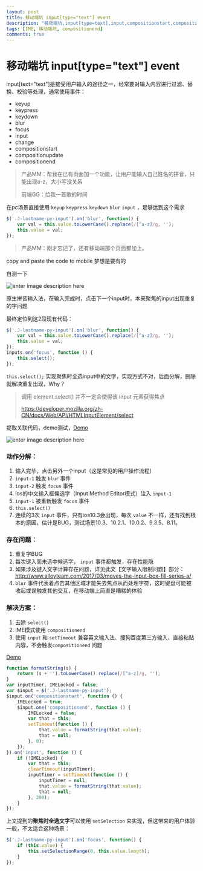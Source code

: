```yaml
---
layout: post
title: 移动端坑 input[type="text"] event
description: "移动端坑,input[type=text],input,compositionstart,compositionend"
tags: [IME, 移动端坑, compositionend]
comments: true
---
```


# 移动端坑 input[type="text"] event

input[text="text"]是接受用户输入的途径之一，经常要对输入内容进行过滤、替换、校验等处理，通常使用事件：

 - keyup
 - keypress
 - keydown
 - blur
 - focus
 - input
 - change
 - compositionstart
 - compositionupdate
 - compositionend

> 产品MM：帮我在已有页面加一个功能，让用户能输入自己姓名的拼音，只能出现a-z，大小写没关系
> 
> 前端GG：给我一首歌的时间

在pc场景直接使用 `keyup` `keypress` `keydown` `blur` `input` ，足够达到这个需求

```js
$('.J-lastname-py-input').on('blur', function() {
    var val = this.value.toLowerCase().replace(/[^a-z]/g, '');
    this.value = val;
});
```

> 产品MM：刚才忘记了，还有移动端那个页面都加上。

copy and paste the code to mobile
梦想是要有的

自测一下

![enter image description here](https://lh3.googleusercontent.com/-eiTRTPMmOX8/WN4lGJRV6UI/AAAAAAAAAMs/eU2Gq3TL9Cw-yTkLXuOvilBRjFd3gxBRQCE0/s0/input-event-1.gif "input-event-1.gif")


原生拼音输入法，在输入完成时，点击下一个input时，本来聚焦的input出现重复的字问题


最终定位到这2段现有代码：

```js
$('.J-lastname-py-input').on('blur', function() {
    var val = this.value.toLowerCase().replace(/[^a-z]/g, '');
    this.value = val;
});
inputs.on('focus', function () {
    this.select();
});
```


`this.select();` 实现聚焦时全选input中的文字，实现方式不对，后面分解，删除就解决重复出现，Why？


> 调用 element.select() 并不一定会使得该 input 元素获得焦点
> 
> https://developer.mozilla.org/zh-CN/docs/Web/API/HTMLInputElement/select

提取关联代码，demo测试，[Demo](//jsfiddle.net/kidney/vo3w2fxq/embedded/)

![enter image description here](https://lh3.googleusercontent.com/-r51KQ0MdesE/WN4j10_BcUI/AAAAAAAAAMU/zNe_xZ7VC8cS9MrmFpSM0YybOqMHVBXhgCE0/s0/input-event-2.gif "input-event-2.gif")


### 动作分解：
 1. 输入完毕，点击另外一个input（这是常见的用户操作流程）
 2. `input-1` 触发 `blur` 事件
 3. `input-2` 触发 `focus` 事件
 4. ios的中文输入框候选字（Input Method Editor模式）注入 `input-1` 
 5. `input-1` 被重新触发 `focus` 事件
 6. `this.select()` 
 7. 连续的3次 `input` 事件，只有ios10.3会出现，每次 `value` 不一样，还有找到根本的原因，估计是BUG，测试场景10.3、10.2.1、10.0.2、9.3.5、8.11。


### 存在问题：

 1. 重复字BUG
 2. 每次键入而未选中候选字， `input` 事件都触发，存在性能隐
 3. 如果涉及键入文字计算存在问题，详见此文【文字输入限制问题】部分：http://www.alloyteam.com/2017/03/moves-the-input-box-fill-series-a/
 4. `blur` 事件代表着点击其他区域才能失去焦点从而处理字符，这时键盘可能被收起或误触发其他交互，在移动端上简直是糟糕的体验

### 解决方案：

 1. 去除 `select()` 
 2. IME模式使用  `compositionend`
 3. 使用 `input` 和 `setTimeout` 兼容英文输入法、搜狗百度第三方输入、直接粘贴内容，不会触发`compositionend` 问题


[Demo](//jsfiddle.net/kidney/ydagum03/embedded/)


```js
function formatString(s) {
    return (s + '').toLowerCase().replace(/[^a-z]/g, '');
}
var inputTimer, IMELocked = false;
var $input = $('.J-lastname-py-input');
$input.on('compositionstart', function () {
    IMELocked = true;
    $input.one('compositionend', function () {
        IMELocked = false;
        var that = this;
        setTimeout(function () {
            that.value = formatString(that.value);
            that = null;
        }, 0);
    });
}).on('input', function () {
    if (!IMELocked) {
        var that = this;
        clearTimeout(inputTimer);
        inputTimer = setTimeout(function () {
            inputTimer = null;
            that.value = formatString(that.value);
            that = null;
        }, 200);
    }
});
```


上文提到的**聚焦时全选文字**可以使用 `setSelection` 来实现，但这带来的用户体验一般，不太适合这种场景：

```js
$('.J-lastname-py-input').on('focus', function() {
    if (this.value) {
        this.setSelectionRange(0, this.value.length);
    }
});
``` 
